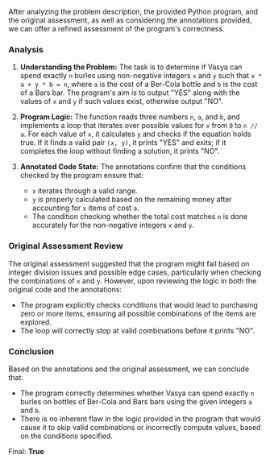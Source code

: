 After analyzing the problem description, the provided Python program, and the original assessment, as well as considering the annotations provided, we can offer a refined assessment of the program's correctness.

### Analysis

1. **Understanding the Problem:** The task is to determine if Vasya can spend exactly `n` burles using non-negative integers `x` and `y` such that `x * a + y * b = n`, where `a` is the cost of a Ber-Cola bottle and `b` is the cost of a Bars bar. The program's aim is to output "YES" along with the values of `x` and `y` if such values exist, otherwise output "NO".

2. **Program Logic:** The function reads three numbers `n`, `a`, and `b`, and implements a loop that iterates over possible values for `x` from `0` to `n // a`. For each value of `x`, it calculates `y` and checks if the equation holds true. If it finds a valid pair `(x, y)`, it prints "YES" and exits; if it completes the loop without finding a solution, it prints "NO".

3. **Annotated Code State:** The annotations confirm that the conditions checked by the program ensure that:
   - `x` iterates through a valid range.
   - `y` is properly calculated based on the remaining money after accounting for `x` items of cost `a`.
   - The condition checking whether the total cost matches `n` is done accurately for the non-negative integers `x` and `y`.

### Original Assessment Review

The original assessment suggested that the program might fail based on integer division issues and possible edge cases, particularly when checking the combinations of `x` and `y`. However, upon reviewing the logic in both the original code and the annotations:
- The program explicitly checks conditions that would lead to purchasing zero or more items, ensuring all possible combinations of the items are explored. 
- The loop will correctly stop at valid combinations before it prints "NO".

### Conclusion

Based on the annotations and the original assessment, we can conclude that:

- The program correctly determines whether Vasya can spend exactly `n` burles on bottles of Ber-Cola and Bars bars using the given integers `a` and `b`.
- There is no inherent flaw in the logic provided in the program that would cause it to skip valid combinations or incorrectly compute values, based on the conditions specified.

Final: **True**